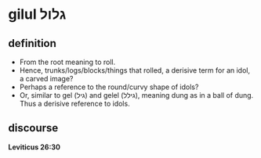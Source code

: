 # gilul גלול

## definition

- From the root meaning to roll.
- Hence, trunks/logs/blocks/things that rolled, a derisive term for an idol, a carved image?
- Perhaps a reference to the round/curvy shape of idols?
- Or, similar to gel (גיל) and gelel (גילל), meaning dung as in a ball of dung. Thus a derisive reference to idols.

## discourse

**Leviticus 26:30**